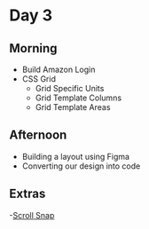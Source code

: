 # Day 3

## Morning

- Build Amazon Login
- CSS Grid
  - Grid Specific Units
  - Grid Template Columns
  - Grid Template Areas

## Afternoon

- Building a layout using Figma
- Converting our design into code

## Extras

-[Scroll Snap](https://developer.mozilla.org/en-US/docs/Web/CSS/CSS_scroll_snap)
